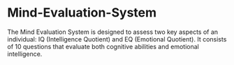 # Mind-Evaluation-System
The Mind Evaluation System is designed to assess two key aspects of an individual: IQ (Intelligence Quotient) and EQ (Emotional Quotient). It consists of 10 questions that evaluate both cognitive abilities and emotional intelligence.
